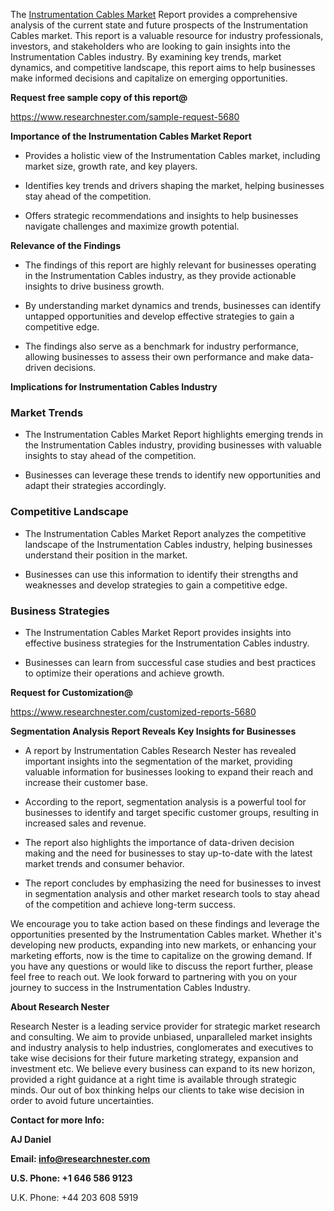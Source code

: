 The [Instrumentation Cables
Market](https://www.researchnester.com/reports/instrumentation-cables-market/5680)
Report provides a comprehensive analysis of the current state and future
prospects of the Instrumentation Cables market. This report is a
valuable resource for industry professionals, investors, and
stakeholders who are looking to gain insights into the Instrumentation
Cables industry. By examining key trends, market dynamics, and
competitive landscape, this report aims to help businesses make informed
decisions and capitalize on emerging opportunities.

**Request free sample copy of this report@**

<https://www.researchnester.com/sample-request-5680>

**Importance of the Instrumentation Cables Market Report**

-   Provides a holistic view of the Instrumentation Cables market,
    including market size, growth rate, and key players.

-   Identifies key trends and drivers shaping the market, helping
    businesses stay ahead of the competition.

-   Offers strategic recommendations and insights to help businesses
    navigate challenges and maximize growth potential.

**Relevance of the Findings**

-   The findings of this report are highly relevant for businesses
    operating in the Instrumentation Cables industry, as they provide
    actionable insights to drive business growth.

-   By understanding market dynamics and trends, businesses can identify
    untapped opportunities and develop effective strategies to gain a
    competitive edge.

-   The findings also serve as a benchmark for industry performance,
    allowing businesses to assess their own performance and make
    data-driven decisions.

**Implications for Instrumentation Cables Industry**

### Market Trends

-   The Instrumentation Cables Market Report highlights emerging trends
    in the Instrumentation Cables industry, providing businesses with
    valuable insights to stay ahead of the competition.

-   Businesses can leverage these trends to identify new opportunities
    and adapt their strategies accordingly.

### Competitive Landscape

-   The Instrumentation Cables Market Report analyzes the competitive
    landscape of the Instrumentation Cables industry, helping businesses
    understand their position in the market.

-   Businesses can use this information to identify their strengths and
    weaknesses and develop strategies to gain a competitive edge.

### Business Strategies

-   The Instrumentation Cables Market Report provides insights into
    effective business strategies for the Instrumentation Cables
    industry.

-   Businesses can learn from successful case studies and best practices
    to optimize their operations and achieve growth.

**Request for Customization@**

<https://www.researchnester.com/customized-reports-5680>

**Segmentation Analysis Report Reveals Key Insights for Businesses**

-   A report by Instrumentation Cables Research Nester has revealed
    important insights into the segmentation of the market, providing
    valuable information for businesses looking to expand their reach
    and increase their customer base.

-   According to the report, segmentation analysis is a powerful tool
    for businesses to identify and target specific customer groups,
    resulting in increased sales and revenue.

-   The report also highlights the importance of data-driven decision
    making and the need for businesses to stay up-to-date with the
    latest market trends and consumer behavior.

-   The report concludes by emphasizing the need for businesses to
    invest in segmentation analysis and other market research tools to
    stay ahead of the competition and achieve long-term success.

We encourage you to take action based on these findings and leverage the
opportunities presented by the Instrumentation Cables market. Whether
it\'s developing new products, expanding into new markets, or enhancing
your marketing efforts, now is the time to capitalize on the growing
demand. If you have any questions or would like to discuss the report
further, please feel free to reach out. We look forward to partnering
with you on your journey to success in the Instrumentation Cables
Industry.

**About Research Nester**

Research Nester is a leading service provider for strategic market
research and consulting. We aim to provide unbiased, unparalleled market
insights and industry analysis to help industries, conglomerates and
executives to take wise decisions for their future marketing strategy,
expansion and investment etc. We believe every business can expand to
its new horizon, provided a right guidance at a right time is available
through strategic minds. Our out of box thinking helps our clients to
take wise decision in order to avoid future uncertainties.

**Contact for more Info:**

**AJ Daniel**

**Email: info@researchnester.com**

**U.S. Phone: +1 646 586 9123**

U.K. Phone: +44 203 608 5919
